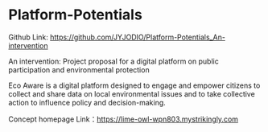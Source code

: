 # Platform-Potentials

Github Link: https://github.com/JYJODIO/Platform-Potentials_An-intervention

An intervention: Project proposal for a digital platform on public participation and environmental protection

Eco Aware is a digital platform designed to engage and empower citizens to collect and share data on local environmental issues and to take collective action to influence policy and decision-making. 

Concept homepage Link：https://lime-owl-wpn803.mystrikingly.com

